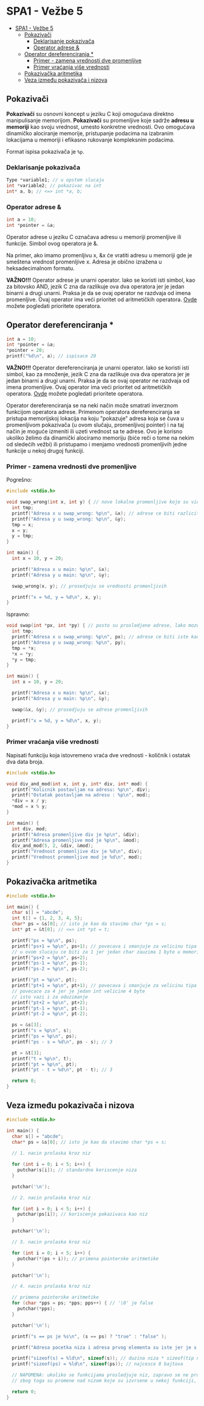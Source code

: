 # SPA1 - Vežbe 5

- [SPA1 - Vežbe 5](#spa1---vežbe-5)
  - [Pokazivači](#pokazivači)
    - [Deklarisanje pokazivača](#deklarisanje-pokazivača)
    - [Operator adrese \&](#operator-adrese-)
  - [Operator dereferenciranja \*](#operator-dereferenciranja-)
    - [Primer - zamena vrednosti dve promenljive](#primer---zamena-vrednosti-dve-promenljive)
    - [Primer vraćanja više vrednosti](#primer-vraćanja-više-vrednosti)
  - [Pokazivačka aritmetika](#pokazivačka-aritmetika)
  - [Veza između pokazivača i nizova](#veza-između-pokazivača-i-nizova)

## Pokazivači

**Pokazivači** su osnovni koncept u jeziku C koji omogućava direktno manipulisanje memorijom. **Pokazivači** su promenljive koje sadrže **adresu u memoriji** kao svoju vrednost, umesto konkretne vrednosti. Ovo omogućava dinamičko alociranje memorije, pristupanje podacima na izabranim lokacijama u memoriji i efikasno rukovanje kompleksnim podacima.

Format ispisa pokazivača je `%p`.

### Deklarisanje pokazivača

```c
Type *variable1; // u opstem slucaju
int *variable2; // pokazivac na int
int* a, b; // <=> int *a, b;
```

### Operator adrese &

```c
int a = 10;
int *pointer = &a;
```

Operator adrese u jeziku C označava adresu u memoriji promenljive ili funkcije. Simbol ovog operatora je &.

Na primer, ako imamo promenljivu x, &x će vratiti adresu u memoriji gde je smeštena vrednost promenljive x. Adresa je obično izražena u heksadecimalnom formatu.

**VAŽNO!!!** Operator adrese je unarni operator. Iako se koristi isti simbol, kao za bitovsko AND, jezik C zna da razlikuje ova dva operatora jer je jedan binarni a drugi unarni. Praksa je da se ovaj operator ne razdvaja od imena promenljive. Ovaj operator ima veći prioritet od aritmetičkih operatora. [Ovde](https://en.cppreference.com/w/c/language/operator_precedence) možete pogledati prioritete operatora.

## Operator dereferenciranja *

```c
int a = 10;
int *pointer = &a;
*pointer = 20;
printf("%d\n", a); // ispisace 20
```

**VAŽNO!!!** Operator dereferenciranja je unarni operator. Iako se koristi isti simbol, kao za množenje, jezik C zna da razlikuje ova dva operatora jer je jedan binarni a drugi unarni. Praksa je da se ovaj operator ne razdvaja od imena promenljive. Ovaj operator ima veći prioritet od aritmetičkih operatora. [Ovde](https://en.cppreference.com/w/c/language/operator_precedence) možete pogledati prioritete operatora.

Operator dereferenciranja se na neki način može smatrati inverznom funkcijom operatora adrese. Primenom operatora dereferenciranja se pristupa memorijskoj lokacija na koju "pokazuje" adresa koja se čuva u promenljivom pokazivača (u ovom slučaju, promenljivoj pointer) i na taj način je moguće izmeniti ili uzeti vrednost sa te adrese. Ovo je korisno ukoliko želimo da dinamički alociramo memoriju (biće reči o tome na nekim od sledećih vežbi) ili pristupamo i menjamo vrednosti promenljivih jedne funkcije u nekoj drugoj funkciji.

### Primer - zamena vrednosti dve promenljive

Pogrešno:

```c
#include <stdio.h>

void swap_wrong(int x, int y) { // nove lokalne promenljive koje su vidljive samo u ovoj funkciji
  int tmp;
  printf("Adresa x u swap_wrong: %p\n", &x); // adrese ce biti razlicite u odnosu na promenljive iz main funkcije
  printf("Adresa y u swap_wrong: %p\n", &y);
  tmp = x;
  x = y;
  y = tmp;
}

int main() {
  int x = 10, y = 20;

  printf("Adresa x u main: %p\n", &x); 
  printf("Adresa y u main: %p\n", &y);

  swap_wrong(x, y); // prosedjuju se vrednosti promenljivih

  printf("x = %d, y = %d\n", x, y);
}
```

Ispravno:

```c
void swap(int *px, int *py) { // posto su prosledjene adrese, lako mozemo pristupiti i izmeniti vrednosti koje se nalaze na ovim adresama
  int tmp;
  printf("Adresa x u swap_wrong: %p\n", px); // adrese ce biti iste kao u main funkciji
  printf("Adresa y u swap_wrong: %p\n", py);
  tmp = *x;
  *x = *y;
  *y = tmp;
}

int main() {
  int x = 10, y = 20;

  printf("Adresa x u main: %p\n", &x); 
  printf("Adresa y u main: %p\n", &y);

  swap(&x, &y); // prosedjuju se adrese promenljivih

  printf("x = %d, y = %d\n", x, y);
}
```

### Primer vraćanja više vrednosti

Napisati funkciju koja istovremeno vraća dve vrednosti -
količnik i ostatak dva data broja.

```c
#include <stdio.h>

void div_and_mod(int x, int y, int* div, int* mod) {
  printf("Kolicnik postavljam na adresu: %p\n", div);
  printf("Ostatak postavljam na adresu : %p\n", mod);
  *div = x / y;
  *mod = x % y;
}

int main() {
  int div, mod;
  printf("Adresa promenljive div je %p\n", &div);
  printf("Adresa promenljive mod je %p\n", &mod);
  div_and_mod(5, 2, &div, &mod);
  printf("Vrednost promenljive div je %d\n", div);
  printf("Vrednost promenljive mod je %d\n", mod);
}
```

## Pokazivačka aritmetika

```c
#include <stdio.h>

int main() {
  char s[] = "abcde"; 
  int t[] = {1, 2, 3, 4, 5};
  char* ps = &s[0]; // isto je kao da stavimo char *ps = s;
  int* pt = &t[0]; // <=> int *pt = t;

  printf("ps = %p\n", ps);
  printf("ps+1 = %p\n", ps+1); // povecava i smanjuje za velicinu tipa a ne za 1
  // u ovom slucaju ce biti za 1 jer jedan char zauzima 1 byte u memoriji
  printf("ps+2 = %p\n", ps+2);
  printf("ps-1 = %p\n", ps-1);
  printf("ps-2 = %p\n", ps-2);

  printf("pt = %p\n", pt); 
  printf("pt+1 = %p\n", pt+1); // povecava i smanjuje za velicinu tipa a ne za 1
  // povecace za 4 jer je jedan int velicine 4 byte
  // isto vazi i za oduzimanje 
  printf("pt+2 = %p\n", pt+2);
  printf("pt-1 = %p\n", pt-1);
  printf("pt-2 = %p\n", pt-2);

  ps = &s[3];
  printf("s = %p\n", s);
  printf("ps = %p\n", ps);
  printf("ps - s = %d\n", ps - s); // 3

  pt = &t[3];
  printf("t = %p\n", t);
  printf("pt = %p\n", pt);
  printf("pt - t = %d\n", pt - t); // 3

  return 0;
}
```

## Veza između pokazivača i nizova

```c
#include <stdio.h>

int main() {
  char s[] = "abcde"; 
  char* ps = &s[0]; // isto je kao da stavimo char *ps = s;
  
  // 1. nacin prolaska kroz niz

  for (int i = 0; i < 5; i++) {
    putchar(s[i]); // standardno koriscenje niza
  }

  putchar('\n');

  // 2. nacin prolaska kroz niz

  for (int i = 0; i < 5; i++) {
    putchar(ps[i]); // koriscenje pokazivaca kao niz
  }

  putchar('\n');

  // 3. nacin prolaska kroz niz

  for (int i = 0; i < 5; i++) {
    putchar(*(ps + i)); // primena pointerske aritmetike
  }

  putchar('\n');

  // 4. nacin prolaska kroz niz

  // primena pointerske aritmetike
  for (char *pps = ps; *pps; pps++) { // '\0' je false
    putchar(*pps);
  }

  putchar('\n');

  printf("s == ps je %s\n", (s == ps) ? "true" : "false" );

  printf("Adresa pocetka niza i adresa prvog elementa su iste jer je s == &s[0] zapravo %s", (s == &s[0]) ? "true" : "false" );

  printf("sizeof(s) = %ld\n", sizeof(s)); // duzina niza * sizeof(tip niza)
  printf("sizeof(ps) = %ld\n", sizeof(ps)); // najcesce 8 bajtova

  // NAPOMENA: ukoliko se funkcijama prosledjuje niz, zapravo se ne prosledjuje ceo niz nego pokazivac na niz
  // zbog toga su promene nad nizom koje su izvrsene u nekoj funkciji, vidljive i van nje

  return 0;
}
```
